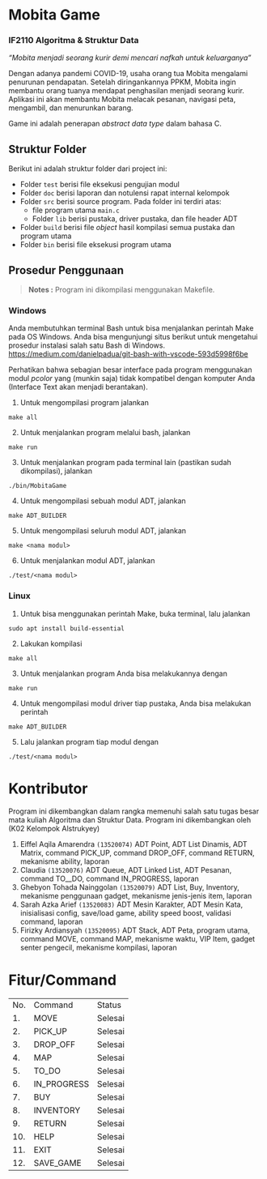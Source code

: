 # Mobita Game

### 	IF2110 Algoritma & Struktur Data

*“Mobita menjadi seorang kurir demi mencari nafkah untuk keluarganya”*

Dengan adanya pandemi COVID-19, usaha orang tua Mobita mengalami penurunan pendapatan. Setelah diringankannya PPKM, Mobita ingin membantu orang tuanya mendapat penghasilan menjadi seorang kurir. Aplikasi ini akan membantu Mobita melacak pesanan, navigasi peta, mengambil, dan menurunkan barang.

Game ini adalah penerapan *abstract data type* dalam bahasa C. 



## Struktur Folder
Berikut ini adalah struktur folder dari project ini:
* Folder `test` berisi file eksekusi pengujian modul
* Folder `doc` berisi laporan dan notulensi rapat internal kelompok
* Folder `src` berisi source program. Pada folder ini terdiri atas:
  * file program utama `main.c`
  * Folder `lib` berisi pustaka, driver pustaka, dan file header ADT
* Folder `build` berisi file *object* hasil kompilasi semua pustaka dan program utama
* Folder `bin` berisi file eksekusi program utama


## Prosedur Penggunaan
> <b>Notes :</b> 
> Program ini dikompilasi menggunakan Makefile.


### **Windows**
Anda membutuhkan terminal Bash untuk bisa menjalankan perintah Make pada OS Windows. Anda bisa mengunjungi situs berikut untuk mengetahui prosedur instalasi salah satu Bash di Windows.
 https://medium.com/danielpadua/git-bash-with-vscode-593d5998f6be

Perhatikan bahwa sebagian besar interface pada program menggunakan modul *pcolor* yang (munkin saja) tidak kompatibel dengan komputer Anda (Interface Text akan menjadi berantakan).

1. Untuk mengompilasi program jalankan
```
make all
```
2. Untuk menjalankan program melalui bash, jalankan
```
make run
```
3. Untuk menjalankan program pada terminal lain (pastikan sudah dikompilasi), jalankan
```
./bin/MobitaGame
```
4. Untuk mengompilasi sebuah modul ADT, jalankan
```
make ADT_BUILDER
```
5. Untuk mengompilasi seluruh modul ADT, jalankan
```
make <nama modul>
```
6. Untuk menjalankan modul ADT, jalankan
```
./test/<nama modul>
```

### **Linux**
1. Untuk bisa menggunakan perintah Make, buka terminal, lalu jalankan
```
sudo apt install build-essential
```
2. Lakukan kompilasi
```
make all
```
3. Untuk menjalankan program Anda bisa melakukannya dengan
```
make run   
```
4. Untuk mengompilasi modul driver tiap pustaka, Anda bisa melakukan perintah
```
make ADT_BUILDER
```
5. Lalu jalankan program tiap modul dengan
```
./test/<nama modul>
```

# Kontributor
Program ini dikembangkan dalam rangka memenuhi salah satu tugas besar mata kuliah Algoritma dan Struktur Data. Program ini dikembangkan oleh (K02 Kelompok Alstrukyey)
1. Eiffel Aqila Amarendra `(13520074)`
ADT Point, ADT List Dinamis, ADT Matrix, command PICK_UP, command DROP_OFF, command RETURN, mekanisme ability, laporan
2. Claudia `(13520076)`
ADT Queue, ADT Linked List, ADT Pesanan, command TO__DO, command IN_PROGRESS, laporan
3. Ghebyon Tohada Nainggolan `(13520079)`
ADT List, Buy, Inventory, mekanisme penggunaan gadget, mekanisme jenis-jenis item, laporan
4. Sarah Azka Arief `(13520083)`
ADT Mesin Karakter, ADT Mesin Kata, inisialisasi config, save/load game, ability speed boost, validasi command, laporan
5. Firizky Ardiansyah `(13520095)`
ADT Stack, ADT Peta, program utama, command MOVE, command MAP, mekanisme waktu, VIP Item, gadget senter pengecil, mekanisme kompilasi, laporan

# Fitur/Command

<table>
<tr><td>No.</td><td>Command</td><td>Status</td></tr>
<tr><td>1.</td><td>MOVE</td><td>Selesai</td></tr>
<tr><td>2.</td><td>PICK_UP</td><td>Selesai</td></tr>
<tr><td>3.</td><td>DROP_OFF</td><td>Selesai</td></tr>
<tr><td>4.</td><td>MAP</td><td>Selesai</td></tr>
<tr><td>5.</td><td>TO_DO</td><td>Selesai</td></tr>
<tr><td>6.</td><td>IN_PROGRESS</td><td>Selesai</td></tr>
<tr><td>7.</td><td>BUY</td><td>Selesai</td></tr>
<tr><td>8.</td><td>INVENTORY</td><td>Selesai</td></tr>
<tr><td>9.</td><td>RETURN</td><td>Selesai</td></tr>
<tr><td>10.</td><td>HELP</td><td>Selesai</td></tr>
<tr><td>11.</td><td>EXIT</td><td>Selesai</td></tr>
<tr><td>12.</td><td>SAVE_GAME</td><td>Selesai</td></tr>
</table>
